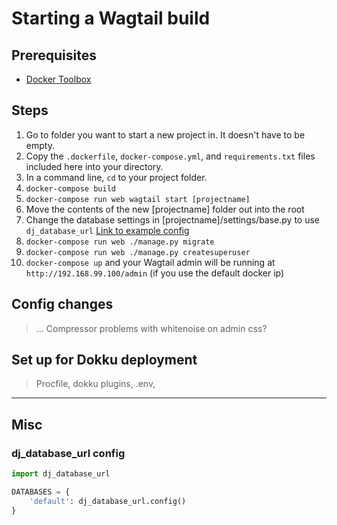 # Starting a Wagtail build

## Prerequisites

- [Docker Toolbox](https://www.docker.com/docker-toolbox)

## Steps

1. Go to folder you want to start a new project in. It doesn't have to be empty.
2. Copy the `.dockerfile`, `docker-compose.yml`, and `requirements.txt` files included here into your directory.
3. In a command line, `cd` to your project folder.
4. `docker-compose build`
5. `docker-compose run web wagtail start [projectname]`
6. Move the contents of the new [projectname] folder out into the root
7. Change the database settings in [projectname]/settings/base.py to use `dj_database_url` [Link to example config](#dj_database_url-config)
8. `docker-compose run web ./manage.py migrate`
9. `docker-compose run web ./manage.py createsuperuser`
10. `docker-compose up` and your Wagtail admin will be running at `http://192.168.99.100/admin` (if you use the default docker ip)

## Config changes

> ... Compressor problems with whitenoise on admin css?

## Set up for Dokku deployment

> Procfile, dokku plugins, .env, 

___

## Misc

### dj_database_url config

```python
import dj_database_url

DATABASES = {
    'default': dj_database_url.config()
}
```

